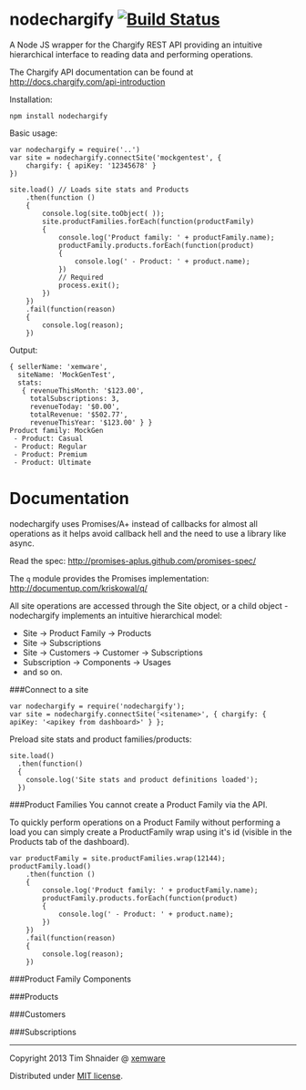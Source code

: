 nodechargify [![Build Status](https://travis-ci.org/xemware/nodechargify.png?branch=master)](https://travis-ci.org/xemware/nodechargify)
============

A Node JS wrapper for the Chargify REST API providing an intuitive hierarchical interface to reading data and performing operations.

The Chargify API documentation can be found at http://docs.chargify.com/api-introduction

Installation:
```
npm install nodechargify
```

Basic usage:

```
var nodechargify = require('..')
var site = nodechargify.connectSite('mockgentest', {
    chargify: { apiKey: '12345678' }
})

site.load() // Loads site stats and Products
    .then(function ()
    {
        console.log(site.toObject( ));
        site.productFamilies.forEach(function(productFamily)
        {
            console.log('Product family: ' + productFamily.name);
            productFamily.products.forEach(function(product)
            {
                console.log(' - Product: ' + product.name);
            })
            // Required
            process.exit();
        })
    })
    .fail(function(reason)
    {
        console.log(reason);
    })
```
Output:
```
{ sellerName: 'xemware',
  siteName: 'MockGenTest',
  stats:
   { revenueThisMonth: '$123.00',
     totalSubscriptions: 3,
     revenueToday: '$0.00',
     totalRevenue: '$502.77',
     revenueThisYear: '$123.00' } }
Product family: MockGen
 - Product: Casual
 - Product: Regular
 - Product: Premium
 - Product: Ultimate
```

Documentation
=============

nodechargify uses Promises/A+ instead of callbacks for almost all operations as it helps avoid callback hell and the need to use a library like async.

Read the spec: http://promises-aplus.github.com/promises-spec/

The `q` module provides the Promises implementation: http://documentup.com/kriskowal/q/

All site operations are accessed through the Site object, or a child object - nodechargify implements an intuitive hierarchical model:
- Site -> Product Family -> Products
- Site -> Subscriptions
- Site -> Customers -> Customer -> Subscriptions
- Subscription -> Components -> Usages
- and so on.

###Connect to a site
```
var nodechargify = require('nodechargify');
var site = nodechargify.connectSite('<sitename>', { chargify: { apiKey: '<apikey from dashboard>' } };
```
Preload site stats and product families/products:
```
site.load()
  .then(function()
  {
    console.log('Site stats and product definitions loaded');
  })
```

###Product Families
You cannot create a Product Family via the API.  

To quickly perform operations on a Product Family without performing a load you can simply create a ProductFamily wrap using it's id (visible in the Products tab of the dashboard).
```
var productFamily = site.productFamilies.wrap(12144);
productFamily.load()
    .then(function ()
    {
        console.log('Product family: ' + productFamily.name);
        productFamily.products.forEach(function(product)
        {
            console.log(' - Product: ' + product.name);
        })
    })
    .fail(function(reason)
    {
        console.log(reason);
    })
```
###Product Family Components

###Products

###Customers

###Subscriptions

---

Copyright 2013 Tim Shnaider @ [xemware](http://www.xemware.com)

Distributed under [MIT license](http://mutedsolutions.mit-license.org/).